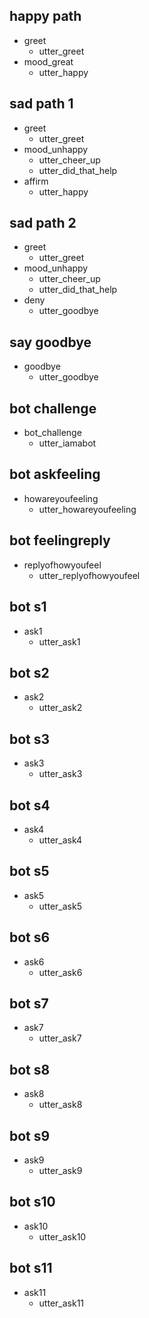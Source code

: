 ## happy path
* greet
  - utter_greet
* mood_great
  - utter_happy

## sad path 1
* greet
  - utter_greet
* mood_unhappy
  - utter_cheer_up
  - utter_did_that_help
* affirm
  - utter_happy

## sad path 2
* greet
  - utter_greet
* mood_unhappy
  - utter_cheer_up
  - utter_did_that_help
* deny
  - utter_goodbye

## say goodbye
* goodbye
  - utter_goodbye

## bot challenge
* bot_challenge
  - utter_iamabot

## bot askfeeling
* howareyoufeeling
  - utter_howareyoufeeling

## bot feelingreply
* replyofhowyoufeel
  - utter_replyofhowyoufeel

## bot s1
* ask1
  - utter_ask1

## bot s2
* ask2
  - utter_ask2

## bot s3
* ask3
  - utter_ask3
## bot s4
* ask4
  - utter_ask4

## bot s5
* ask5
  - utter_ask5

## bot s6
* ask6
  - utter_ask6

## bot s7
* ask7
  - utter_ask7


## bot s8
* ask8
  - utter_ask8

## bot s9
* ask9
  - utter_ask9

## bot s10
* ask10
  - utter_ask10

## bot s11
* ask11
  - utter_ask11
